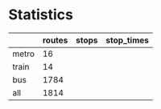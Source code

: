 # Statistics

|       | routes | stops | stop_times |
|-------|--------|-------|------------|
|metro  | 16     | | |
|train  | 14     | | |
|bus    | 1784   | | |
|all    | 1814   | | |